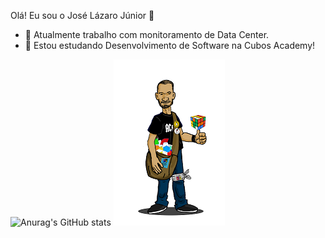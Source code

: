 Olá! Eu sou o José Lázaro Júnior 👋

<!--
**joselazarojunior/joselazarojunior** is a ✨ _special_ ✨ repository because its `README.md` (this file) appears on your GitHub profile.
Here are some ideas to get you started:
-->
- 🔭 Atualmente trabalho com monitoramento de Data Center.
- 🌱 Estou estudando Desenvolvimento de Software na Cubos Academy!

![Anurag's GitHub stats](https://github-readme-stats.vercel.app/api?username=joselazarojunior&count_private=true&show_icons=true&theme=radical) ![alt text](https://github.com/joselazarojunior/joselazarojunior/blob/main/avatar_github.png "avatar")


